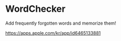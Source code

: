 # WordChecker

Add frequently forgotten words and memorize them!

https://apps.apple.com/kr/app/id6465133881
